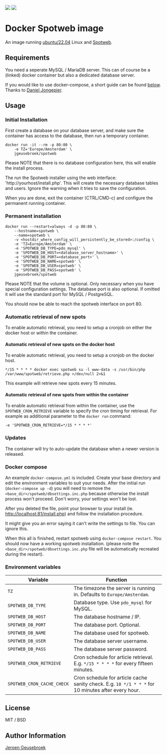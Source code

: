 [![](https://images.microbadger.com/badges/image/jgeusebroek/spotweb.svg)](https://microbadger.com/images/jgeusebroek/spotweb "Get your own image badge on microbadger.com")
[![](https://img.shields.io/docker/pulls/jgeusebroek/spotweb.svg)](https://hub.docker.com/r/jgeusebroek/spotweb/)

# Docker Spotweb image

An image running [ubuntu/22.04](https://hub.docker.com/_/ubuntu/) Linux and [Spotweb](https://github.com/spotweb/spotweb).

## Requirements

You need a seperate MySQL / MariaDB server. This can of course be a (linked) docker container but also a dedicated database server.

If you would like to use docker-compose, a short guide can be found [below](#docker-compose). Thanks to [Daniel Jongepier](https://github.com/djongepier).

## Usage

### Initial Installation

First create a database on your database server, and make sure the container has access to the database, then run a temporary container.

	docker run -it --rm -p 80:80 \
		-e TZ='Europe/Amsterdam' \
		jgeusebroek/spotweb

Please NOTE that there is no database configuration here, this will enable the install process.

The run the Spotweb installer using the web interface: 'http://yourhost/install.php'.
This will create the necessary database tables and users. Ignore the warning when it tries to save the configuration.

When you are done, exit the container (CTRL/CMD-c) and configure the permanent running container.

### Permanent installation

	docker run --restart=always -d -p 80:80 \
		--hostname=spotweb \
		--name=spotweb \
		-v <hostdir_where_config_will_persistently_be_stored>:/config \
		-e 'TZ=Europe/Amsterdam' \
		-e 'SPOTWEB_DB_TYPE=pdo_mysql' \
		-e 'SPOTWEB_DB_HOST=<database_server_hostname>' \
		-e 'SPOTWEB_DB_PORT=<database_port>' \
		-e 'SPOTWEB_DB_NAME=spotweb' \
		-e 'SPOTWEB_DB_USER=spotweb' \
		-e 'SPOTWEB_DB_PASS=spotweb' \
		jgeusebroek/spotweb

Please NOTE that the volume is optional. Only necessary when you have special configuration settings.
The database port is also optional. If omitted it will use the standard port for MySQL / PostgreSQL.

You should now be able to reach the spotweb interface on port 80.

### Automatic retrieval of new spots
To enable automatic retrieval, you need to setup a cronjob on either the docker host or within the container.
#### Automatic retrieval of new spots on the docker host
To enable automatic retrieval, you need to setup a cronjob on the docker host.

	*/15 * * * * docker exec spotweb su -l www-data -s /usr/bin/php /var/www/spotweb/retrieve.php >/dev/null 2>&1

This example will retrieve new spots every 15 minutes.
#### Automatic retrieval of new spots from within the container
To enable automatic retrieval from within the container, use the `SPOTWEB_CRON_RETRIEVE` variable to specify the cron timing for retrieval. For example as additional parameter to the `docker run` command:

    -e 'SPOTWEB_CRON_RETRIEVE=*/15 * * * *'


### Updates

The container will try to auto-update the database when a newer version is released.

### Docker compose

An example `docker-compose.yml` is included. Create your base directory and edit the environment variables to suit your needs. After the initial run (`docker-compose up -d`) you will need to remove the `<base_dir>/spotweb/dbsettings.inc.php` because otherwise the install process won't proceed. Don't worry, your settings won't be lost.

After you deleted the file, point your browser to your install (ie. [http://localhost:81/install.php](http://localhost:81/install.php)) and follow the installation procedure.

It might give you an error saying it can't write the settings to file. You can ignore this.

When this all is finished, restart spotweb using `docker-compose restart`. You should now have a working spotweb installation. (please note the `<base_dir>/spotweb/dbsettings.inc.php` file will be automatically recreated during the restart). 

### Environment variables
| Variable | Function |
| --- | --- |
| `TZ` | The timezone the server is running in. Defaults to `Europe/Amsterdam`. |
| `SPOTWEB_DB_TYPE` | Database type. Use `pdo_mysql` for MySQL. |
| `SPOTWEB_DB_HOST` | The database hostname / IP. |
| `SPOTWEB_DB_PORT` | The database port. Optional. |
| `SPOTWEB_DB_NAME` | The database used for spotweb. |
| `SPOTWEB_DB_USER` | The database server username. |
| `SPOTWEB_DB_PASS` | The database server password. |
| `SPOTWEB_CRON_RETRIEVE` | Cron schedule for article retrieval. E.g. `*/15 * * * *` for every fifteen minutes.|
| `SPOTWEB_CRON_CACHE_CHECK` | Cron schedule for article cache sanity check. E.g. `10 */1 * * *` for 10 minutes after every hour. |

## License

MIT / BSD

## Author Information

[Jeroen Geusebroek](https://jeroengeusebroek.nl/)
